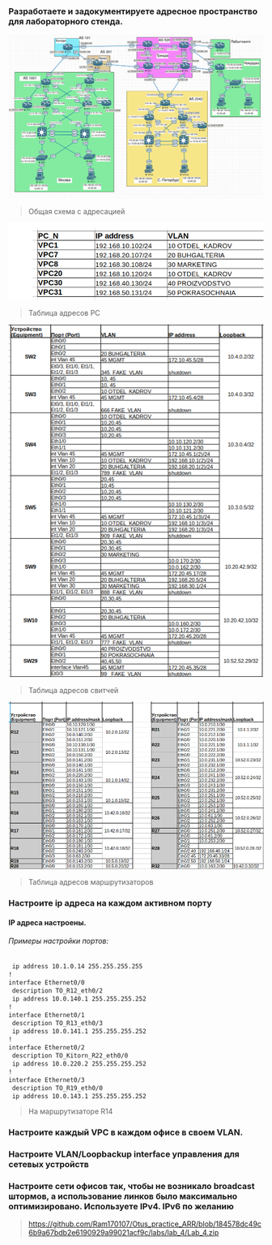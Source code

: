 ### Разработаете и задокументируете адресное пространство для лабораторного стенда.

![](https://github.com/Ram170107/Otus_practice_ARR/blob/ab9847f9f1dd3ec8429c6e808086fd3aa0cbc5b2/labs/lab_4/%D0%A1%D1%85%D0%B5%D0%BC%D0%B0%20%D0%BB%D0%B0%D0%B1%204.png)

>Общая схема с адресацией

![](https://github.com/Ram170107/Otus_practice_ARR/blob/ab9847f9f1dd3ec8429c6e808086fd3aa0cbc5b2/labs/lab_4/%D0%A2%D0%B0%D0%B1%D0%BB%D0%B8%D1%86%D0%B0%20%D0%B0%D0%B4%D1%80%D0%B5%D1%81%D0%BE%D0%B2%20PC.png)

>Таблица адресов PC

![](https://github.com/Ram170107/Otus_practice_ARR/blob/ab9847f9f1dd3ec8429c6e808086fd3aa0cbc5b2/labs/lab_4/%D0%A2%D0%B0%D0%B1%D0%BB%D0%B8%D1%86%D0%B0%20%D1%81%D0%B2%D0%B8%D1%82%D1%87%D0%B5%D0%B9.png)

>Таблица адресов свитчей

![](https://github.com/Ram170107/Otus_practice_ARR/blob/ab9847f9f1dd3ec8429c6e808086fd3aa0cbc5b2/labs/lab_4/%D0%A2%D0%B0%D0%B1%D0%BB%D0%B8%D1%86%D0%B0_%D0%BC%D0%B0%D1%80%D1%88%D1%80%D1%83%D1%82%D0%B8%D0%B7%D0%B0%D1%82%D0%BE%D1%80%D0%BE%D0%B2.png)

>Таблица адресов маршрутизаторов

### Настроите ip адреса на каждом активном порту
#### IP адреса настроены.
###### Примеры настройки портов:

```interface Loopback0
 ip address 10.1.0.14 255.255.255.255
!         
interface Ethernet0/0
 description TO_R12_eth0/2
 ip address 10.0.140.1 255.255.255.252
!         
interface Ethernet0/1
 description TO_R13_eth0/3
 ip address 10.0.141.1 255.255.255.252
!         
interface Ethernet0/2
 description TO_Kitorn_R22_eth0/0
 ip address 10.0.220.2 255.255.255.252
!         
interface Ethernet0/3
 description TO_R19_eth0/0
 ip address 10.0.143.1 255.255.255.252

```
> На маршрутизаторе R14


### Настроите каждый VPC в каждом офисе в своем VLAN.
### Настроите VLAN/Loopbackup interface управления для сетевых устройств
### Настроите сети офисов так, чтобы не возникало broadcast штормов, а использование линков было максимально оптимизировано. Используете IPv4. IPv6 по желанию

> https://github.com/Ram170107/Otus_practice_ARR/blob/184578dc49c6b9a67bdb2e6190929a99021acf9c/labs/lab_4/Lab_4.zip
